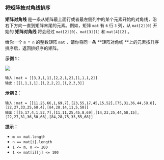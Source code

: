 ### 将矩阵按对角线排序 ###
**矩阵对角线** 是一条从矩阵最上面行或者最左侧列中的某个元素开始的对角线，沿右下方向一直到矩阵末尾的元素。例如，矩阵 `mat` 有 `6` 行 `3` 列，从 `mat[2][0]` 开始的 **矩阵对角线** 将会经过 `mat[2][0]`、`mat[3][1]` 和 `mat[4][2]` 。

给你一个 `m * n` 的整数矩阵 `mat` ，请你将同一条 **矩阵对角线 **上的元素按升序排序后，返回排好序的矩阵。



**示例 1：**

![](https://assets.leetcode-cn.com/aliyun-lc-upload/uploads/2020/01/25/1482_example_1_2.png)

```
输入：mat = [[3,3,1,1],[2,2,1,2],[1,1,1,2]]
输出：[[1,1,1,1],[1,2,2,2],[1,2,3,3]]
```

**示例 2：**

```
输入：mat = [[11,25,66,1,69,7],[23,55,17,45,15,52],[75,31,36,44,58,8],[22,27,33,25,68,4],[84,28,14,11,5,50]]
输出：[[5,17,4,1,52,7],[11,11,25,45,8,69],[14,23,25,44,58,15],[22,27,31,36,50,66],[84,28,75,33,55,68]]
```



**提示：**

* `m == mat.length`
* `n == mat[i].length`
* `1 <= m, n <= 100`
* `1 <= mat[i][j] <= 100`

